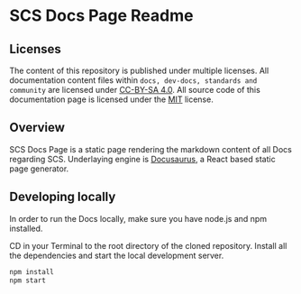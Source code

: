 # SCS Docs Page Readme

## Licenses

The content of this repository is published under multiple licenses.
All documentation content files within `docs, dev-docs, standards and community` are licensed under [CC-BY-SA 4.0](LICENSE-DOCS).
All source code of this documentation page is licensed under the [MIT](LICENSE-CODE) license.

## Overview

SCS Docs Page is a static page rendering the markdown content of all Docs regarding SCS. Underlaying engine is [Docusaurus](https://docusaurus.io/), a React based static page generator.

## Developing locally

In order to run the Docs locally, make sure you have node.js and npm installed.

CD in your Terminal to the root directory of the cloned repository. Install all the dependencies and start the local development server.

```bash
npm install
npm start
```
